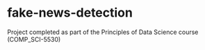 # fake-news-detection
Project completed as part of the Principles of Data Science course (COMP_SCI-5530)

